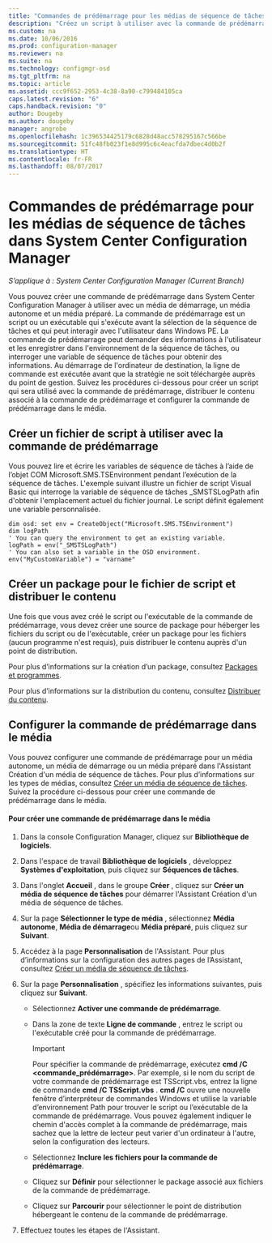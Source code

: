```yaml
---
title: "Commandes de prédémarrage pour les médias de séquence de tâches | Microsoft Docs"
description: "Créez un script à utiliser avec la commande de prédémarrage, distribuez le contenu associé à la commande de prédémarrage et configurez la commande de prédémarrage dans le média."
ms.custom: na
ms.date: 10/06/2016
ms.prod: configuration-manager
ms.reviewer: na
ms.suite: na
ms.technology: configmgr-osd
ms.tgt_pltfrm: na
ms.topic: article
ms.assetid: ccc9f652-2953-4c38-8a90-c799484105ca
caps.latest.revision: "6"
caps.handback.revision: "0"
author: Dougeby
ms.author: dougeby
manager: angrobe
ms.openlocfilehash: 1c396534425179c6828d48acc578295167c566be
ms.sourcegitcommit: 51fc48fb023f1e8d995c6c4eacfda7dbec4d0b2f
ms.translationtype: HT
ms.contentlocale: fr-FR
ms.lasthandoff: 08/07/2017
---
```

# <a name="prestart-commands-for-task-sequence-media-in-system-center-configuration-manager"></a>Commandes de prédémarrage pour les médias de séquence de tâches dans System Center Configuration Manager

*S’applique à : System Center Configuration Manager (Current Branch)*

Vous pouvez créer une commande de prédémarrage dans System Center Configuration Manager à utiliser avec un média de démarrage, un média autonome et un média préparé. La commande de prédémarrage est un script ou un exécutable qui s'exécute avant la sélection de la séquence de tâches et qui peut interagir avec l'utilisateur dans Windows PE. La commande de prédémarrage peut demander des informations à l'utilisateur et les enregistrer dans l'environnement de la séquence de tâches, ou interroger une variable de séquence de tâches pour obtenir des informations. Au démarrage de l'ordinateur de destination, la ligne de commande est exécutée avant que la stratégie ne soit téléchargée auprès du point de gestion. Suivez les procédures ci-dessous pour créer un script qui sera utilisé avec la commande de prédémarrage, distribuer le contenu associé à la commande de prédémarrage et configurer la commande de prédémarrage dans le média.  

## <a name="create-a-script-file-to-use-for-the-prestart-command"></a>Créer un fichier de script à utiliser avec la commande de prédémarrage  
 Vous pouvez lire et écrire les variables de séquence de tâches à l’aide de l’objet COM Microsoft.SMS.TSEnvironment pendant l’exécution de la séquence de tâches. L'exemple suivant illustre un fichier de script Visual Basic qui interroge la variable de séquence de tâches _SMSTSLogPath afin d'obtenir l'emplacement actuel du fichier journal. Le script définit également une variable personnalisée.  

```  
dim osd: set env = CreateObject("Microsoft.SMS.TSEnvironment")  
dim logPath  
' You can query the environment to get an existing variable.  
logPath = env("_SMSTSLogPath")  
' You can also set a variable in the OSD environment.  
env("MyCustomVariable") = "varname"  
```  

## <a name="create-a-package-for-the-script-file-and-distribute-the-content"></a>Créer un package pour le fichier de script et distribuer le contenu  
 Une fois que vous avez créé le script ou l'exécutable de la commande de prédémarrage, vous devez créer une source de package pour héberger les fichiers du script ou de l'exécutable, créer un package pour les fichiers (aucun programme n'est requis), puis distribuer le contenu auprès d'un point de distribution.  

 Pour plus d’informations sur la création d’un package, consultez [Packages et programmes](../../apps/deploy-use/packages-and-programs.md).  

 Pour plus d’informations sur la distribution du contenu, consultez [Distribuer du contenu](../../core/servers/deploy/configure/deploy-and-manage-content.md#bkmk_distribute).  

## <a name="configure-the-prestart-command-in-media"></a>Configurer la commande de prédémarrage dans le média  
 Vous pouvez configurer une commande de prédémarrage pour un média autonome, un média de démarrage ou un média préparé dans l'Assistant Création d'un média de séquence de tâches. Pour plus d’informations sur les types de médias, consultez [Créer un média de séquence de tâches](../deploy-use/create-task-sequence-media.md). Suivez la procédure ci-dessous pour créer une commande de prédémarrage dans le média.  

#### <a name="to-create-a-prestart-command-in-media"></a>Pour créer une commande de prédémarrage dans le média  

1.  Dans la console Configuration Manager, cliquez sur **Bibliothèque de logiciels**.  

2.  Dans l'espace de travail **Bibliothèque de logiciels** , développez **Systèmes d'exploitation**, puis cliquez sur **Séquences de tâches**.  

3.  Dans l'onglet **Accueil** , dans le groupe **Créer** , cliquez sur **Créer un média de séquence de tâches** pour démarrer l'Assistant Création d'un média de séquence de tâches.  

4.  Sur la page **Sélectionner le type de média** , sélectionnez **Média autonome**, **Média de démarrage**ou **Média préparé**, puis cliquez sur **Suivant**.  

5.  Accédez à la page **Personnalisation** de l'Assistant. Pour plus d’informations sur la configuration des autres pages de l’Assistant, consultez [Créer un média de séquence de tâches](../deploy-use/create-task-sequence-media.md).  

6.  Sur la page **Personnalisation** , spécifiez les informations suivantes, puis cliquez sur **Suivant**.  

    -   Sélectionnez **Activer une commande de prédémarrage**.  

    -   Dans la zone de texte **Ligne de commande** , entrez le script ou l'exécutable créé pour la commande de prédémarrage.  

        > [!IMPORTANT]  
        >  Pour spécifier la commande de prédémarrage, exécutez **cmd /C <commande_prédémarrage\>**. Par exemple, si le nom du script de votre commande de prédémarrage est TSScript.vbs, entrez la ligne de commande **cmd /C TSScript.vbs** . **cmd /C** ouvre une nouvelle fenêtre d’interpréteur de commandes Windows et utilise la variable d’environnement Path pour trouver le script ou l’exécutable de la commande de prédémarrage. Vous pouvez également indiquer le chemin d'accès complet à la commande de prédémarrage, mais sachez que la lettre de lecteur peut varier d'un ordinateur à l'autre, selon la configuration des lecteurs.  

    -   Sélectionnez **Inclure les fichiers pour la commande de prédémarrage**.  

    -   Cliquez sur **Définir** pour sélectionner le package associé aux fichiers de la commande de prédémarrage.  

    -   Cliquez sur **Parcourir** pour sélectionner le point de distribution hébergeant le contenu de la commande de prédémarrage.  

7.  Effectuez toutes les étapes de l'Assistant.  
